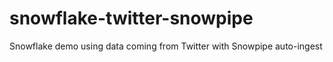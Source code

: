 # snowflake-twitter-snowpipe
Snowflake demo using data coming from Twitter with Snowpipe auto-ingest
